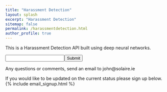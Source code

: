 ```yaml
---
title: "Harassment Detection"
layout: splash
excerpt: "Harassment Detection"
sitemap: false
permalink: /harassmentdetection.html
author_profile: true
---
```

This is a Harassment Detection API built using deep neural networks.
 <script src="https://ajax.googleapis.com/ajax/libs/jquery/3.1.1/jquery.min.js"></script>
<script src="assets/js/raphael-2.1.4.min.js"></script>
<script src="assets/js/justgage.js"></script>
<script>
    $(document).ready(function() {
        var g1 = new JustGage({
          id: "g1",
          value: NaN,
          min: 0.0,
          max: 1.0,
          title: "Harassment Detector",
          decimals: 5,
          levelColorsGradient: false,
          label: "Confidence",
          width: 100
        });
        $("#submit1").click(function(){
            console.log($("#text").val() );
            $.get("http://35.166.201.150:5000/classify",{ text: $("#text").val() }, function(data, status){
                g1.refresh(data);
            });
        });
    });
</script>
<input type="text" id="text"><input id="submit1" type="submit" value="Submit"/>
<br>
<div id="g1" style="  width: 100%;max-width: 400px; " align="center"></div>
Any questions or comments, send an email to john@solaire.ie

If you would like to be updated on the current status please sign up below.
{% include email_signup.html %}
